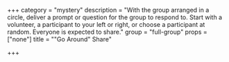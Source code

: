 +++
category = "mystery"
description = "With the group arranged in a circle, deliver a prompt or question for the group to respond to. Start with a volunteer, a participant to your left or right, or choose a participant at random. Everyone is expected to share."
group = "full-group"
props = ["none"]
title = "\"Go Around\" Share"

+++
